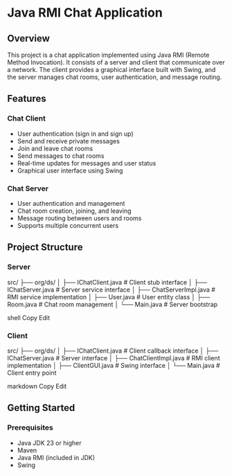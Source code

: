 # Java RMI Chat Application

## Overview
This project is a chat application implemented using Java RMI (Remote Method Invocation). It consists of a server and client that communicate over a network. The client provides a graphical interface built with Swing, and the server manages chat rooms, user authentication, and message routing.

## Features

### Chat Client
- User authentication (sign in and sign up)
- Send and receive private messages
- Join and leave chat rooms
- Send messages to chat rooms
- Real-time updates for messages and user status
- Graphical user interface using Swing

### Chat Server
- User authentication and management
- Chat room creation, joining, and leaving
- Message routing between users and rooms
- Supports multiple concurrent users

## Project Structure

### Server
src/ ├── org/ds/ │ ├── IChatClient.java # Client stub interface │ ├── IChatServer.java # Server service interface │ ├── ChatServerImpl.java # RMI service implementation │ ├── User.java # User entity class
│ ├── Room.java # Chat room management │ └── Main.java # Server bootstrap

shell
Copy
Edit

### Client
src/ ├── org/ds/ │ ├── IChatClient.java # Client callback interface │ ├── IChatServer.java # Server interface
│ ├── ChatClientImpl.java # RMI client implementation │ ├── ClientGUI.java # Swing interface │ └── Main.java # Client entry point

markdown
Copy
Edit

## Getting Started

### Prerequisites
- Java JDK 23 or higher
- Maven
- Java RMI (included in JDK)
- Swing
